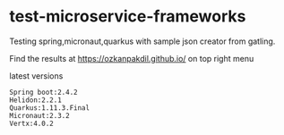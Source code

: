 # test-microservice-frameworks

Testing spring,micronaut,quarkus with sample json creator from gatling.

Find the results at https://ozkanpakdil.github.io/ on top right menu

latest versions
```
Spring boot:2.4.2
Helidon:2.2.1
Quarkus:1.11.3.Final
Micronaut:2.3.2
Vertx:4.0.2
```
